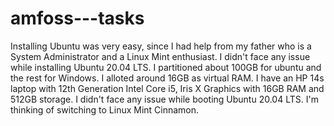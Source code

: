 # amfoss---tasks

Installing Ubuntu was very easy, since I had help from my father who is a System Administrator and a Linux Mint enthusiast. 
I didn't face any issue while installing Ubuntu 20.04 LTS. I partitioned about 100GB for ubuntu and the rest for Windows.
I alloted around 16GB as virtual RAM. I have an HP 14s laptop with 12th Generation Intel Core i5, Iris X Graphics with 16GB RAM and 512GB storage. I didn't face any issue while booting Ubuntu 20.04 LTS. I'm thinking of switching to Linux Mint Cinnamon.
